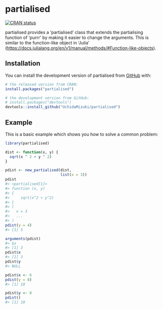 
<!-- README.md is generated from README.Rmd. Please edit that file -->

# partialised

<!-- badges: start -->

[![CRAN
status](https://www.r-pkg.org/badges/version/partialised)](https://CRAN.R-project.org/package=partialised)
<!-- badges: end -->

partialised provides a ‘partialised’ class that extends the partialising
function of ‘purrr’ by making it easier to change the arguments. This is
similar to the function-like object in ‘Julia’
(<https://docs.julialang.org/en/v1/manual/methods/#Function-like-objects>).

## Installation

You can install the development version of partialised from
[GitHub](https://github.com/) with:

``` r
# the released version from CRAN:
install.packages("partialised")

# the development version from GitHub:
# install.packages("devtools")
devtools::install_github("UchidaMizuki/partialised")
```

## Example

This is a basic example which shows you how to solve a common problem:

``` r
library(partialised)

dist <- function(x, y) {
  sqrt(x ^ 2 + y ^ 2)
}

pdist <- new_partialised(dist,
                         list(x = 3))
pdist
#> <partialised[1]>
#> function (x, y) 
#> {
#>     sqrt(x^2 + y^2)
#> }
#> (
#>   x = 3
#>   ...
#> )
pdist(y = 4)
#> [1] 5

arguments(pdist)
#> $x
#> [1] 3
pdist$x
#> [1] 3
pdist$y
#> NULL

pdist$x <- 6
pdist(y = 8)
#> [1] 10

pdist$y <- 8
pdist()
#> [1] 10
```
